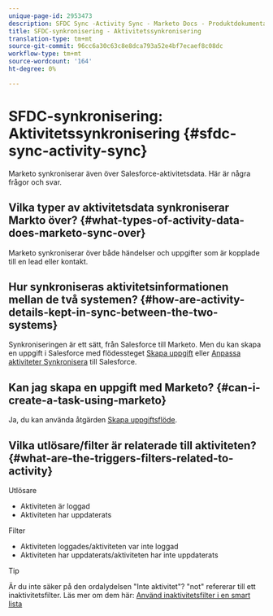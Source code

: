 ```yaml
---
unique-page-id: 2953473
description: SFDC Sync -Activity Sync - Marketo Docs - Produktdokumentation
title: SFDC-synkronisering - Aktivitetssynkronisering
translation-type: tm+mt
source-git-commit: 96cc6a30c63c8e8dca793a52e4bf7ecaef8c08dc
workflow-type: tm+mt
source-wordcount: '164'
ht-degree: 0%

---
```



# SFDC-synkronisering: Aktivitetssynkronisering {#sfdc-sync-activity-sync}

Marketo synkroniserar även över Salesforce-aktivitetsdata. Här är några frågor och svar.

## Vilka typer av aktivitetsdata synkroniserar Markto över? {#what-types-of-activity-data-does-marketo-sync-over}

Marketo synkroniserar över både händelser och uppgifter som är kopplade till en lead eller kontakt.

## Hur synkroniseras aktivitetsinformationen mellan de två systemen? {#how-are-activity-details-kept-in-sync-between-the-two-systems}

Synkroniseringen är ett sätt, från Salesforce till Marketo. Men du kan skapa en uppgift i Salesforce med flödessteget [Skapa uppgift](../../../../product-docs/core-marketo-concepts/smart-campaigns/salesforce-flow-actions/create-task.md) eller [Anpassa aktiviteter Synkronisera](../../../../product-docs/crm-sync/salesforce-sync/setup/optional-steps/customize-activities-sync.md) till Salesforce.

## Kan jag skapa en uppgift med Marketo? {#can-i-create-a-task-using-marketo}

Ja, du kan använda åtgärden [Skapa uppgiftsflöde](../../../../product-docs/core-marketo-concepts/smart-campaigns/salesforce-flow-actions/create-task.md).

## Vilka utlösare/filter är relaterade till aktiviteten? {#what-are-the-triggers-filters-related-to-activity}

Utlösare

* Aktiviteten är loggad
* Aktiviteten har uppdaterats

Filter

* Aktiviteten loggades/aktiviteten var inte loggad
* Aktiviteten har uppdaterats/aktiviteten har inte uppdaterats

>[!TIP]
>
>Är du inte säker på den ordalydelsen &quot;Inte aktivitet&quot;? &quot;not&quot; refererar till ett inaktivitetsfilter. Läs mer om dem här: [Använd inaktivitetsfilter i en smart lista](../../../../product-docs/core-marketo-concepts/smart-lists-and-static-lists/using-smart-lists/use-inactivity-filters-in-a-smart-list.md)

